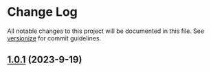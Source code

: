# Change Log

All notable changes to this project will be documented in this file. See [versionize](https://github.com/versionize/versionize) for commit guidelines.



<a name="1.0.1"></a>
## [1.0.1](https://www.github.com/ricardofslp/dotnet-trx-merge/releases/tag/v1.0.1) (2023-9-19)

